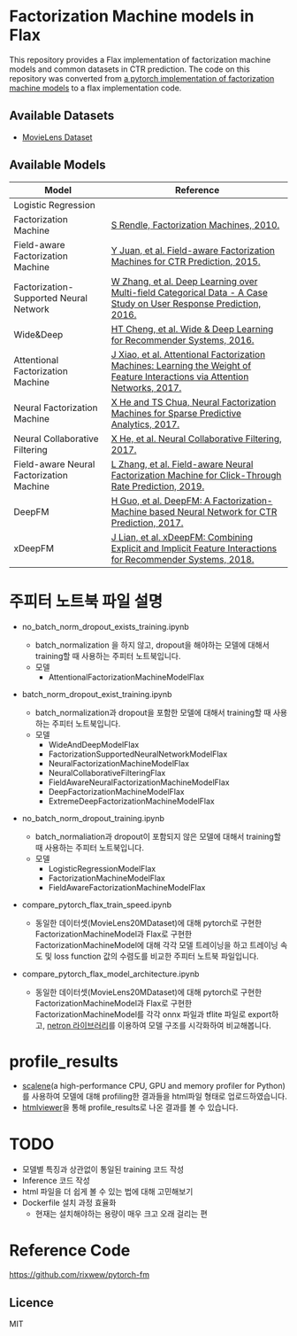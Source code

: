 # Factorization Machine models in Flax

This repository provides a Flax implementation of factorization machine models and common datasets in CTR prediction.
The code on this repository was converted from [a pytorch implementation of factorization machine models](https://github.com/rixwew/pytorch-fm) to a flax implementation code.


## Available Datasets

* [MovieLens Dataset](https://grouplens.org/datasets/movielens)


## Available Models
| Model | Reference |
|-------|-----------|
| Logistic Regression | |
| Factorization Machine | [S Rendle, Factorization Machines, 2010.](https://www.csie.ntu.edu.tw/~b97053/paper/Rendle2010FM.pdf) |
| Field-aware Factorization Machine | [Y Juan, et al. Field-aware Factorization Machines for CTR Prediction, 2015.](https://www.csie.ntu.edu.tw/~cjlin/papers/ffm.pdf) |
| Factorization-Supported Neural Network | [W Zhang, et al. Deep Learning over Multi-field Categorical Data - A Case Study on User Response Prediction, 2016.](https://arxiv.org/abs/1601.02376) |
| Wide&Deep | [HT Cheng, et al. Wide & Deep Learning for Recommender Systems, 2016.](https://arxiv.org/abs/1606.07792) |
| Attentional Factorization Machine | [J Xiao, et al. Attentional Factorization Machines: Learning the Weight of Feature Interactions via Attention Networks, 2017.](https://arxiv.org/abs/1708.04617) |
| Neural Factorization Machine | [X He and TS Chua, Neural Factorization Machines for Sparse Predictive Analytics, 2017.](https://arxiv.org/abs/1708.05027) |
| Neural Collaborative Filtering | [X He, et al. Neural Collaborative Filtering, 2017.](https://arxiv.org/abs/1708.05031) |
| Field-aware Neural Factorization Machine | [L Zhang, et al. Field-aware Neural Factorization Machine for Click-Through Rate Prediction, 2019.](https://arxiv.org/abs/1902.09096) |
| DeepFM | [H Guo, et al. DeepFM: A Factorization-Machine based Neural Network for CTR Prediction, 2017.](https://arxiv.org/abs/1703.04247) |
| xDeepFM | [J Lian, et al. xDeepFM: Combining Explicit and Implicit Feature Interactions for Recommender Systems, 2018.](https://arxiv.org/abs/1803.05170) |


# 주피터 노트북 파일 설명

- no_batch_norm_dropout_exists_training.ipynb
    - batch_normalization 을 하지 않고, dropout을 해야하는 모델에 대해서 training할 때 사용하는 주피터 노트북입니다.
    - 모델
        - AttentionalFactorizationMachineModelFlax

- batch_norm_dropout_exist_training.ipynb
    - batch_normalization과 dropout을 포함한 모델에 대해서 training할 때 사용하는 주피터 노트북입니다.
    - 모델
        - WideAndDeepModelFlax
        - FactorizationSupportedNeuralNetworkModelFlax
        - NeuralFactorizationMachineModelFlax
        - NeuralCollaborativeFilteringFlax
        - FieldAwareNeuralFactorizationMachineModelFlax
        - DeepFactorizationMachineModelFlax
        - ExtremeDeepFactorizationMachineModelFlax


- no_batch_norm_dropout_training.ipynb
    - batch_normaliation과 dropout이 포함되지 않은 모델에 대해서 training할 때 사용하는 주피터 노트북입니다.
    - 모델
        - LogisticRegressionModelFlax
        - FactorizationMachineModelFlax
        - FieldAwareFactorizationMachineModelFlax


- compare_pytorch_flax_train_speed.ipynb
    - 동일한 데이터셋(MovieLens20MDataset)에 대해 pytorch로 구현한 FactorizationMachineModel과 Flax로 구현한 FactorizationMachineModel에 대해 각각 모델 트레이닝을 하고 트레이닝 속도 및 loss function 값의 수렴도를 비교한 주피터 노트북 파일입니다.

- compare_pytorch_flax_model_architecture.ipynb
    - 동일한 데이터셋(MovieLens20MDataset)에 대해 pytorch로 구현한 FactorizationMachineModel과 Flax로 구현한 FactorizationMachineModel를  각각 onnx 파일과 tflite 파일로 export하고,
    [netron 라이브러리](https://github.com/lutzroeder/netron)를 이용하여 모델 구조를 시각화하여 비교해봅니다.

# profile_results
- [scalene](https://github.com/plasma-umass/scalene)(a high-performance CPU, GPU and memory profiler for Python)를 사용하여 모델에 대해 profiling한 결과들을 html파일 형태로 업로드하였습니다.
- [htmlviewer](https://codebeautify.org/htmlviewer)을 통해 profile_results로 나온 결과를 볼 수 있습니다.

# TODO
- 모델별 특징과 상관없이 통일된 training 코드 작성
- Inference 코드 작성
- html 파일을 더 쉽게 볼 수 있는 법에 대해 고민해보기
- Dockerfile 설치 과정 효율화
    - 현재는 설치해야하는 용량이 매우 크고 오래 걸리는 편

# Reference Code
https://github.com/rixwew/pytorch-fm

## Licence
MIT
